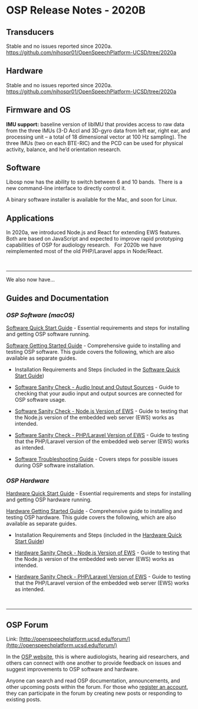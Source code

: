 #  OSP Release Notes - 2020B

## Transducers

Stable and no issues reported since 2020a. https://github.com/nihospr01/OpenSpeechPlatform-UCSD/tree/2020a

## Hardware

Stable and no issues reported since 2020a. https://github.com/nihospr01/OpenSpeechPlatform-UCSD/tree/2020a 

## Firmware and OS

**IMU support:** baseline version of libIMU that provides access to raw data from the three IMUs (3-D Accl and 3D-gyro data from left ear, right ear, and processing unit – a total of 18 dimensional vector at 100 Hz sampling). The three IMUs (two on each BTE-RIC) and the PCD can be used for physical activity, balance, and he’d orientation research. 

## Software


Libosp now has the ability to switch between 6 and 10 bands.  There is a new command-line interface to directly control it.


A binary software installer is available for the Mac, and soon for Linux.  



## Applications


In 2020a, we introduced Node.js and React for extending EWS features. Both are based on JavaScript and expected to improve rapid prototyping capabilities of OSP for audiology research.   For 2020b we have reimplemented most of the old PHP/Laravel apps in Node/React.

&nbsp;

---

We also now have…



## Guides and Documentation


### *OSP Software (macOS)*


[Software Quick Start Guide](OSP%20Software%20Documentation/OSP%20Software%20Quick%20Start%20Guide%20(macOS%20Installer)%20-%20Release%202020B.pdf) - Essential requirements and steps for installing and getting OSP software running.

[Software Getting Started Guide](OSP%20Software%20Documentation/OSP%20Software%20Getting%20Started%20Guide%20-%20Release%202020B.md) - Comprehensive guide to installing and testing OSP software. This guide covers the following, which are also available as separate guides.

* Installation Requirements and Steps (included in the [Software Quick Start Guide](OSP%20Software%20Documentation/OSP%20Software%20Quick%20Start%20Guide%20(macOS%20Installer)%20-%20Release%202020B.pdf))

* [Software Sanity Check - Audio Input and Output Sources](OSP%20Software%20Documentation/OSP%20Software%20Sanity%20Check%20-%20Audio%20Input_Output%20Sources%20(Release%202020B).pdf) - Guide to checking that your audio input and output sources are connected for OSP software usage.

* [Software Sanity Check - Node.js Version of EWS](OSP%20Software%20Documentation/OSP%20Software%20Sanity%20Check%20-%20Nodejs%20Version%20of%20EWS%20(Release%202020B).pdf) - Guide to testing that the Node.js version of the embedded web server (EWS) works as intended.

* [Software Sanity Check - PHP/Laravel Version of EWS](OSP%20Software%20Documentation/OSP%20Software%20Sanity%20Check%20-%20PHP:Laravel%20Version%20of%20EWS%20(Release%202020B).pdf) - Guide to testing that the PHP/Laravel version of the embedded web server (EWS) works as intended.

* [Software Troubleshooting Guide](OSP%20Software%20Documentation/OSP%20Software%20Troubleshooting%20Quick%20Start%20Guide%20(macOS%20Installer)%20-%20Release%202020B.pdf) - Covers steps for possible issues during OSP software installation.

### *OSP Hardware*

[Hardware Quick Start Guide](OSP%20Hardware%20Documentation/OSP%20Hardware%20Quick%20Start%20Guide%20-%20Release%202020B.pdf) - Essential requirements and steps for installing and getting OSP hardware running.

[Hardware Getting Started Guide](OSP%20Hardware%20Documentation/OSP%20Hardware%20Getting%20Started%20Guide%20-%20Release%202020B.md) - Comprehensive guide to installing and testing OSP hardware. This guide covers the following, which are also available as separate guides.

* Installation Requirements and Steps (included in the [Hardware Quick Start Guide](OSP%20Hardware%20Documentation/OSP%20Hardware%20Quick%20Start%20Guide%20-%20Release%202020B.pdf))

* [Hardware Sanity Check - Node.js Version of EWS](OSP%20Hardware%20Documentation/OSP%20Hardware%20Sanity%20Check%20-%20Nodejs%20Version%20of%20EWS%20(Release%202020B).pdf) - Guide to testing that the Node.js version of the embedded web server (EWS) works as intended.

* [Hardware Sanity Check - PHP/Laravel Version of EWS](OSP%20Hardware%20Documentation/OSP%20Hardware%20Sanity%20Check%20-%20PHP_Laravel%20Version%20of%20EWS%20(Release%202020B).pdf) - Guide to testing that the PHP/Laravel version of the embedded web server (EWS) works as intended.

&nbsp;

---

## OSP Forum

Link: [http://openspeechplatform.ucsd.edu/forum/](http://openspeechplatform.ucsd.edu/forum/)

In the [OSP website](http://openspeechplatform.ucsd.edu/), this is where audiologists, hearing aid researchers, and others can connect with one another to provide feedback on issues and suggest improvements to OSP software and hardware.


Anyone can search and read OSP documentation, announcements, and other upcoming posts within the forum. For those who [register an account](http://openspeechplatform.ucsd.edu/register/), they can participate in the forum by creating new posts or responding to existing posts.

